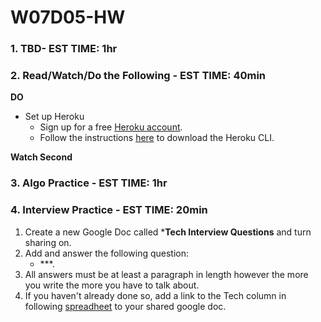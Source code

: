 # W07D05-HW

### 1. TBD- EST TIME: 1hr


### 2. Read/Watch/Do the Following - EST TIME: 40min

**DO**

 - Set up Heroku
   - Sign up for a free [Heroku account](https://www.heroku.com/).
   - Follow the instructions [here](https://devcenter.heroku.com/articles/heroku-cli) to download the Heroku CLI.


**Watch Second**


### 3. Algo Practice - EST TIME: 1hr


### 4.  Interview Practice - EST TIME: 20min

1. Create a new Google Doc called ***Tech Interview Questions** and turn sharing on.
2. Add and answer the following question: 
   - ***.
3. All answers must be at least a paragraph in length however the more you write the more you have to talk about.
4. If you haven't already done so, add a link to the Tech column in following [spreadheet](https://docs.google.com/spreadsheets/d/1S9-poFULhpext3xjNmuU1g-raZGKkFrODEACrIRFLi0/edit#gid=0) to your shared google doc.
